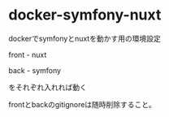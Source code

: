 # docker-symfony-nuxt

dockerでsymfonyとnuxtを動かす用の環境設定

front - nuxt

back - symfony

をそれぞれ入れれば動く

frontとbackのgitignoreは随時削除すること。
